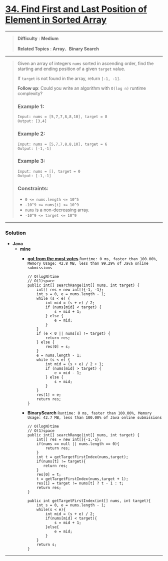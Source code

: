 # [34. Find First and Last Position of Element in Sorted Array](https://leetcode.com/problems/find-first-and-last-position-of-element-in-sorted-array/)
---

> **Difficulty** : **Medium**
>
> **Related Topics** : **Array**、**Binary Search**

---

> Given an array of integers `nums` sorted in ascending order, find the starting and ending position of a given `target` value.
> 
> If `target` is not found in the array, return `[-1, -1]`.
> 
> **Follow up**: Could you write an algorithm with `O(log n)` runtime complexity?
> 
> 
> 
> ### Example 1:
> ```
> Input: nums = [5,7,7,8,8,10], target = 8
> Output: [3,4]
> ```
> 
> ### Example 2:
> ```
> Input: nums = [5,7,7,8,8,10], target = 6
> Output: [-1,-1]
> ````
> 
> ### Example 3:
> ```
> Input: nums = [], target = 0
> Output: [-1,-1]
> ```
> 
> ### Constraints:
> * `0 <= nums.length <= 10^5`
> * `-10^9 <= nums[i] <= 10^9`
> * `nums` is a non-decreasing array.
> * `-10^9 <= target <= 10^9`

---

### Solution
* **Java**
  * **mine**
    * **[got from the most votes](https://leetcode.com/problems/find-first-and-last-position-of-element-in-sorted-array/discuss/14699/Clean-iterative-solution-with-two-binary-searches-(with-explanation))**  `Runtime: 0 ms, faster than 100.00%, Memory Usage: 42.8 MB, less than 99.29% of Java online submissions`
      ```
      // O(logN)time
      // O(1)space
      public int[] searchRange(int[] nums, int target) {
          int[] res = new int[]{-1, -1};
          int s = 0, e = nums.length - 1;
          while (s < e) {
              int mid = (s + e) / 2;
              if (nums[mid] < target) {
                  s = mid + 1;
              } else {
                  e = mid;
              }
          }
          if (e < 0 || nums[s] != target) {
              return res;
          } else {
              res[0] = s;
          }
          e = nums.length - 1;
          while (s < e) {
              int mid = (s + e) / 2 + 1;
              if (nums[mid] > target) {
                  e = mid - 1;
              } else {
                  s = mid;
              }
          }
          res[1] = e;
          return res;
      }
      ```

    * **BinarySearch** `Runtime: 0 ms, faster than 100.00%, Memory Usage: 42.7 MB, less than 100.00% of Java online submissions `
      ```
      // O(logN)time
      // O(1)space
      public int[] searchRange(int[] nums, int target) {
          int[] res = new int[]{-1,-1};
          if(nums == null || nums.length == 0){
              return res;
          }
          int t = getTargetFirstIndex(nums,target);
          if(nums[t] != target){
             return res;
          }
          res[0] = t;
          t = getTargetFirstIndex(nums,target + 1);
          res[1] = target != nums[t] ? t - 1 : t;
          return res;
      }

      public int getTargetFirstIndex(int[] nums, int target){
          int s = 0, e = nums.length - 1;
          while(s < e){
              int mid = (s + e) / 2;
              if(nums[mid] < target){
                  s = mid + 1;
              }else{
                  e = mid;
              }
          }
          return s;
      }
      ```

---
